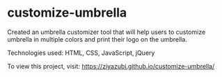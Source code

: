 # customize-umbrella
Created an umbrella customizer tool that will help users to customize umbrella in multiple colors and print their logo on the umbrella.

Technologies used: HTML, CSS, JavaScript, jQuery

To view this project, visit: https://ziyazubi.github.io/customize-umbrella/
